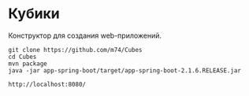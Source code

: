 # Кубики
Конструктор для создания web-приложений.

    git clone https://github.com/m74/Cubes
    cd Cubes
    mvn package
    java -jar app-spring-boot/target/app-spring-boot-2.1.6.RELEASE.jar

    http://localhost:8080/